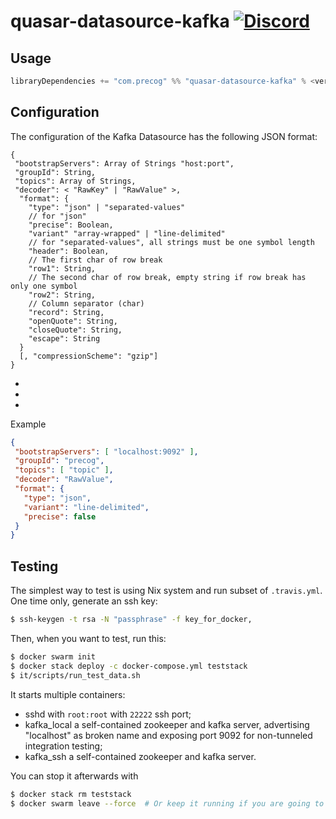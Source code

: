 # quasar-datasource-kafka [![Discord](https://img.shields.io/discord/373302030460125185.svg?logo=discord)](https://discord.gg/pSSqJrr)

## Usage

```sbt
libraryDependencies += "com.precog" %% "quasar-datasource-kafka" % <version>
```

## Configuration

The configuration of the Kafka Datasource has the following JSON format:

```
{
 "bootstrapServers": Array of Strings "host:port",
 "groupId": String,
 "topics": Array of Strings,
 "decoder": < "RawKey" | "RawValue" >,
  "format": {
    "type": "json" | "separated-values"
    // for "json"
    "precise": Boolean,
    "variant" "array-wrapped" | "line-delimited"
    // for "separated-values", all strings must be one symbol length
    "header": Boolean,
    // The first char of row break
    "row1": String,
    // The second char of row break, empty string if row break has only one symbol
    "row2": String,
    // Column separator (char)
    "record": String,
    "openQuote": String,
    "closeQuote": String,
    "escape": String
  }
  [, "compressionScheme": "gzip"]
}

```

*
*
*

Example

```json
{
 "bootstrapServers": [ "localhost:9092" ],
 "groupId": "precog",
 "topics": [ "topic" ],
 "decoder": "RawValue",
 "format": {
   "type": "json",
   "variant": "line-delimited",
   "precise": false
 }
}
```

## Testing

The simplest way to test is using Nix system and run subset of `.travis.yml`. One time only, generate an ssh key:

```bash
$ ssh-keygen -t rsa -N "passphrase" -f key_for_docker,
```

Then, when you want to test, run this:

```bash
$ docker swarm init
$ docker stack deploy -c docker-compose.yml teststack
$ it/scripts/run_test_data.sh
```

It starts multiple containers:
+ sshd with `root:root` with `22222` ssh port;
+ kafka_local a self-contained zookeeper and kafka server, advertising "localhost" as broken name
  and exposing port 9092 for non-tunneled integration testing;
+ kafka_ssh a self-contained zookeeper and kafka server.

You can stop it afterwards with

```bash
$ docker stack rm teststack
$ docker swarm leave --force  # Or keep it running if you are going to update the stack
```

